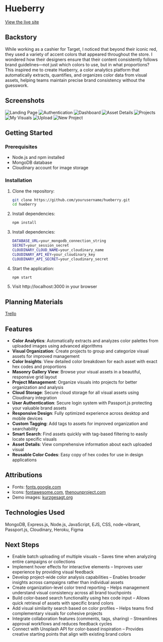 # Hueberry

[View the live site](https://hueberry-3fc9d323e30c.herokuapp.com/)

## Backstory

While working as a cashier for Target, I noticed that beyond their iconic red, they used a variety of accent colors that appeared throughout the store. I wondered how their designers ensure that their content consistently follows brand guidelines—not just which colors to use, but in what proportions? This inspired me to create Hueberry, a color analytics platform that automatically extracts, quantifies, and organizes color data from visual assets, helping teams maintain precise brand consistency without the guesswork.

## Screenshots

![Landing Page](public/img/screenshots/landingPage.png)
![Authentication](public/img/screenshots/auth.png)
![Dashboard](public/img/screenshots/dashBoard.png)
![Asset Details](public/img/screenshots/assetDetails.png)
![Projects](public/img/screenshots/allProjects.png)
![My Visuals](public/img/screenshots/allVisuals.png)
![Upload](public/img/screenshots/newAsset.png)
![New Project](public/img/screenshots/newProject.png)

## Getting Started

### Prerequisites
- Node.js and npm installed
- MongoDB database
- Cloudinary account for image storage

### Installation
1. Clone the repository:
   ```bash
   git clone https://github.com/yourusername/hueberry.git
   cd hueberry
2. Install dependencies:
   ```bash
   npm install
4. Install dependencies:
   ```bash
   DATABASE_URL=your_mongodb_connection_string
   SECRET=your_session_secret
   CLOUDINARY_CLOUD_NAME=your_cloudinary_name
   CLOUDINARY_API_KEY=your_cloudinary_key
   CLOUDINARY_API_SECRET=your_cloudinary_secret
4. Start the application:
   ```bash
   npm start
5. Visit http://localhost:3000 in your browser

## Planning Materials

[Trello](https://trello.com/b/S5EWF8lt/hueberry-color-analytics-platform/)

## Features

- **Color Analytics**: Automatically extracts and analyzes color palettes from uploaded images using advanced algorithms
- **Visual Organization**: Create projects to group and categorize visual assets for improved management
- **Color Insights**: View detailed color breakdown for each asset with exact hex codes and proportions
- **Masonry Gallery View**: Browse your visual assets in a beautiful, responsive grid layout
- **Project Management**: Organize visuals into projects for better organization and analysis
- **Cloud Storage**: Secure cloud storage for all visual assets using Cloudinary integration
- **User Authentication**: Secure login system with Passport.js protecting your valuable brand assets
- **Responsive Design**: Fully optimized experience across desktop and mobile devices
- **Custom Tagging**: Add tags to assets for improved organization and searchability
- **Smart Search**: Find assets quickly with tag-based filtering to easily locate specific visuals
- **Asset Details**: View comprehensive information about each uploaded visual
- **Reusable Color Codes**: Easy copy of hex codes for use in design applications

## Attributions

* Fonts: [fonts.google.com](https://fonts.google.com/)
* Icons: [fontawesome.com](https://fontawesome.com/), [thenounproject.com](https://thenounproject.com/)
* Demo images: [kurzgesagt.org](https://kurzgesagt.org/)

## Technologies Used

MongoDB, Express.js, Node.js, JavaScript, EJS, CSS, node-vibrant, Passport.js, Cloudinary, Heroku, Figma

## Next Steps

* Enable batch uploading of multiple visuals – Saves time when analyzing entire campaigns or collections
* Implement hover effects for interactive elements – Improves user experience by providing visual feedback
* Develop project-wide color analysis capabilities – Enables broader insights across campaigns rather than individual assets
* Create organization-level color trend reporting – Helps management understand visual consistency across all brand touchpoints
* Build color-based search functionality using hex code input – Allows quick retrieval of assets with specific brand colors
* Add visual similarity search based on color profiles – Helps teams find complementary visuals for cohesive projects
* Integrate collaboration features (comments, tags, sharing) – Streamlines approval workflows and reduces feedback cycles
* Connect with Unsplash API for color-based inspiration – Provides creative starting points that align with existing brand colors
